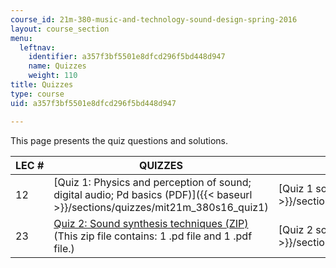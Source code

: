 ```yaml
---
course_id: 21m-380-music-and-technology-sound-design-spring-2016
layout: course_section
menu:
  leftnav:
    identifier: a357f3bf5501e8dfcd296f5bd448d947
    name: Quizzes
    weight: 110
title: Quizzes
type: course
uid: a357f3bf5501e8dfcd296f5bd448d947

---
```


This page presents the quiz questions and solutions.

| LEC # | QUIZZES | SOLUTIONS |
| --- | --- | --- |
| 12 | [Quiz 1: Physics and perception of sound; digital audio; Pd basics (PDF)]({{< baseurl >}}/sections/quizzes/mit21m_380s16_quiz1) | [Quiz 1 solutions (PDF)]({{< baseurl >}}/sections/quizzes/mit21m_380s16_quiz1_sol) |
| 23 | [Quiz 2: Sound synthesis techniques (ZIP)](/coursemedia/21m-380-music-and-technology-sound-design-spring-2016/0fb7483987a990842d38d0c2cdeb66e9_quiz2.zip) (This zip file contains: 1 .pd file and 1 .pdf file.) | [Quiz 2 solutions (PDF)]({{< baseurl >}}/sections/quizzes/mit21m_380s16_quiz2_sol)